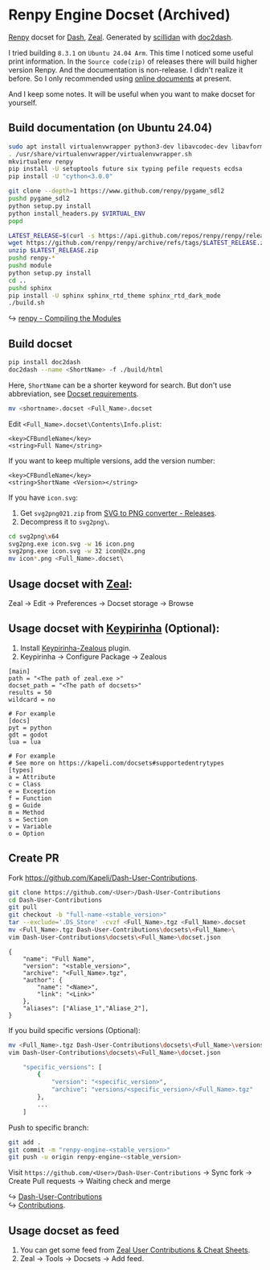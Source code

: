Renpy Engine Docset (Archived)
=======================

[Renpy](http://www.renpy.org/) docset for [Dash](http://kapeli.com/dash), [Zeal](https://zealdocs.org). Generated by [scillidan](https://github.com/scillidan) with [doc2dash](https://github.com/hynek/doc2dash).

I tried building `8.3.1` on `Ubuntu 24.04 Arm`. This time I noticed some useful print information. In the `Source code(zip)` of releases there will build higher version Renpy. And the documentation is non-release. I didn't realize it before. So I only recommended using [online documents](https://www.renpy.org/doc/html/) at present.

And I keep some notes. It will be useful when you want to make docset for yourself.

## Build documentation (on Ubuntu 24.04)

```sh
sudo apt install virtualenvwrapper python3-dev libavcodec-dev libavformat-dev libswresample-dev libswscale-dev libharfbuzz-dev libfreetype6-dev libfribidi-dev libsdl2-dev libsdl2-image-dev libsdl2-gfx-dev libsdl2-mixer-dev libsdl2-ttf-dev libjpeg-dev
. /usr/share/virtualenvwrapper/virtualenvwrapper.sh
mkvirtualenv renpy
pip install -U setuptools future six typing pefile requests ecdsa
pip install -U "cython<3.0.0"
```

```sh
git clone --depth=1 https://www.github.com/renpy/pygame_sdl2
pushd pygame_sdl2
python setup.py install
python install_headers.py $VIRTUAL_ENV
popd
```

```sh
LATEST_RELEASE=$(curl -s https://api.github.com/repos/renpy/renpy/releases/latest | jq -r .tag_name)
wget https://github.com/renpy/renpy/archive/refs/tags/$LATEST_RELEASE.zip
unzip $LATEST_RELEASE.zip
pushd renpy-*
pushd module
python setup.py install
cd ..
pushd sphinx
pip install -U sphinx sphinx_rtd_theme sphinx_rtd_dark_mode
./build.sh
```

↪ [renpy - Compiling the Modules](https://github.com/renpy/renpy#compiling-the-modules)

## Build docset

```sh
pip install doc2dash
doc2dash --name <ShortName> -f ./build/html
```

Here, `ShortName` can be a shorter keyword for search. But don't use abbreviation, see [Docset requirements](https://github.com/Kapeli/Dash-User-Contributions/wiki/Docset-Contribution-Checklist#docset-requirements).

```sh
mv <shortname>.docset <Full_Name>.docset
```

Edit `<Full_Name>.docset\Contents\Info.plist`:

```
<key>CFBundleName</key>
<string>Full Name</string>
```

If you want to keep multiple versions, add the version number:

```
<key>CFBundleName</key>
<string>ShortName <Version></string>
```

If you have `icon.svg`:

1. Get `svg2png021.zip` from [SVG to PNG converter - Releases](https://github.com/v0lt/svg2png/releases).
2. Decompress it to `svg2png\`.

```sh
cd svg2png\x64
svg2png.exe icon.svg -w 16 icon.png
svg2png.exe icon.svg -w 32 icon@2x.png
mv icon*.png <Full_Name>.docset\
```

## Usage docset with [Zeal](https://zealdocs.org):

Zeal → Edit → Preferences → Docset storage → Browse

## Usage docset with [Keypirinha](https://keypirinha.com) (Optional):

1. Install [Keypirinha-Zealous](https://github.com/bantya/Keypirinha-Zealous) plugin.
2. Keypirinha → Configure Package → Zealous

```
[main]
path = "<The path of zeal.exe >"
docset_path = "<The path of docsets>"
results = 50
wildcard = no

# For example
[docs]
pyt = python
gdt = godot
lua = lua

# For example
# See more on https://kapeli.com/docsets#supportedentrytypes
[types]
a = Attribute
c = Class
e = Exception
f = Function
g = Guide
m = Method
s = Section
v = Variable
o = Option
```

## Create PR

Fork https://github.com/Kapeli/Dash-User-Contributions.

```sh
git clone https://github.com/<User>/Dash-User-Contributions
cd Dash-User-Contributions
git pull
git checkout -b "full-name-<stable_version>"
tar --exclude='.DS_Store' -cvzf <Full_Name>.tgz <Full_Name>.docset
mv <Full_Name>.tgz Dash-User-Contributions\docsets\<Full_Name>\
vim Dash-User-Contributions\docsets\<Full_Name>\docset.json
```

```
{
    "name": "Full Name",
    "version": "<stable_version>",
    "archive": "<Full_Name>.tgz",
    "author": {
        "name": "<Name>",
        "link": "<Link>"
    },
    "aliases": ["Aliase_1","Aliase_2"],
}
```

If you build specific versions (Optional):

```sh
mv <Full_Name>.tgz Dash-User-Contributions\docsets\<Full_Name>\versions\<specific_version>\
vim Dash-User-Contributions\docsets\<Full_Name>\docset.json
```

```sh
    "specific_versions": [
        {
            "version": "<specific_version>",
            "archive": "versions/<specific_version>/<Full_Name>.tgz"
        },
        ...
    ]
```

Push to specific branch:

```sh
git add .
git commit -m "renpy-engine-<stable_version>"
git push -u origin renpy-engine-<stable_version>
```

Visit `https://github.com/<User>/Dash-User-Contributions` → Sync fork → Create Pull requests → Waiting check and merge

↪ [Dash-User-Contributions](https://github.com/Kapeli/Dash-User-Contributions)  
↪ [Contributions](https://github.com/MarcDiethelm/contributing).

## Usage docset as feed

1. You can get some feed from [Zeal User Contributions & Cheat Sheets](https://zealusercontributions.vercel.app/docsets).
2. Zeal →  Tools → Docsets → Add feed.